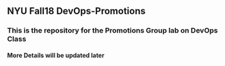 ## NYU Fall18 DevOps-Promotions
### This is the repository for the Promotions Group lab on DevOps Class
#### More Details will be updated later
